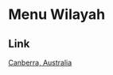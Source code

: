 # Menu Wilayah

## Link

[Canberra, Australia](https://github.com/gigit-pemilu/pemilu-2024-99-luar-negeri/tree/main/pileg-dpr/hitung-suara/sub/99-luar-negeri/sub/26-canberra-australia/sub/01-canberra-australia/sub/0001-canberra-australia)

